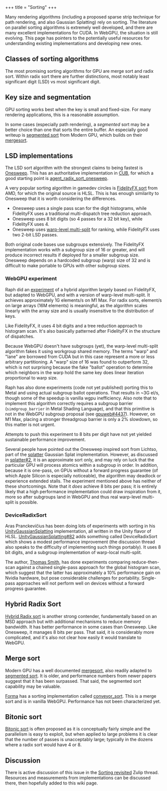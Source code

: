 +++
title = "Sorting"
+++

Many rendering algorithms (including a proposed sparse strip technique for path rendering, and also Gaussian Splatting) rely on sorting.
The literature on parallel sorting algorithms is extremely well developed, and there are many excellent implementations for CUDA.
In WebGPU, the situation is still evolving.
This page has pointers to the potentially useful resources for understanding existing implementations and developing new ones.

## Classes of sorting algorithms

The most promising sorting algorithms for GPU are merge sort and radix sort.
Within radix sort there are further distinctions, most notably least significant digit (LSD) vs most significant digit.

## Key size and segmentation

GPU sorting works best when the key is small and fixed-size.
For many rendering applications, this is a reasonable assumption.

In some cases (especially path rendering), a *segmented* sort may be a better choice than one that sorts the entire buffer.
An especially good writeup is [segmented sort] from Modern GPU, which builds on their [mergesort].

## LSD implementations

The LSD sort algorithm with the strongest claims to being fastest is [Onesweep].
This has an authoritative implementation in [CUB], for which a good starting point is [agent_radix_sort_onesweep].

A very popular sorting algorithm in gamedev circles is [FidelityFX sort] from AMD, for which the original source is HLSL.
This is has enough similarity to Onesweep that it is worth considering the differences.

* Onesweep uses a single pass scan for the digit histograms, while FidelityFX uses a traditional multi-dispatch tree reduction approach.
* Onesweep uses 8 bit digits (so 4 passes for a 32 bit key), while FidelityFX uses 4.
* Onesweep uses [warp-level multi-split] for ranking, while FidelityFX uses two 2-bit LSD passes.

Both original code bases use subgroups extensively.
The FidelityFX implementation works with a subgroup size of 16 or greater, and will produce incorrect results if deployed for a smaller subgroup size.
Onesweep depends on a hardcoded subgroup (warp) size of 32 and is difficult to make portable to GPUs with other subgroup sizes.

### WebGPU experiment

Raph did an [experiment](https://github.com/googlefonts/compute-shader-101/pull/31) of a hybrid algorithm largely based on FidelityFX, but adapted to WebGPU, and with a version of warp-level multi-split.
It achieves approximately 1G elements/s on M1 Max.
For radix sorts, element/s on large arrays (16M elements) is meaningful, as the algorithm scales linearly with the array size and is usually insensitive to the distribution of keys.

Like FidelityFX, it uses 4 bit digits and a tree reduction approach to histogram scan.
It's also basically patterned after FidelityFX in the structure of dispatches.

Because WebGPU doesn't have subgroups (yet), the warp-level multi-split algorithm fakes it using workgroup shared memory.
The terms "warp" and "lane" are borrowed from CUDA but in this case represent a more or less arbitrary partitioning.
A "warp" size of 16 was found to outperform 32, which is not surprising because the fake "ballot" operation to determine which neighbors in the warp hold the same key does linear iteration proportional to warp size.

Raph has also done experiments (code not yet published) porting this to Metal and using actual subgroup ballot operations.
That results in ~3G el/s, though some of the speedup is vanilla wgpu inefficiency.
Also note that to implement this algorithm correctly requires a subgroup barrier (`simdgroup_barrier` in Metal Shading Language), and that this primitive is not in the WebGPU subgroup proposal (see [gpuweb#4437](https://github.com/gpuweb/gpuweb/issues/4437)).
However, on M1 Max, placing a stronger threadgroup barrier is only a 2% slowdown, so this matter is not urgent.

Attempts to push this experiment to 8 bits per digit have not yet yielded sustainable performance improvement.

Several people have pointed out the Onesweep inspired sort from Lichtso, part of the [splatter] Gaussian Splat implementation.
However, as discussed in [splatter#2], it is an approximate sort only, and may rely on luck that the particular GPU will process atomics within a subgroup in order.
In addition, because it is one-pass, on GPUs without a forward progress guarantee (of which Apple Silicon is especially noticeable), the algorithm may deadlock or experience extended stalls.
The experiment mentioned above has neither of these shortcomings.
Note that it *does* achieve 8 bits per pass; it is entirely likely that a high performance implementation could draw inspiration from it, more so after subgroups land in WebGPU and thus real warp-level multi-split is possible.

### DeviceRadixSort

Aras Pranckevičius has been doing lots of experiments with sorting in his [UnityGaussianSplatting] implementation, all written in the Unity flavor of HLSL.
[UnityGaussianSplatting#82] adds something called DeviceRadixSort which shows a modest performance improvement (the discussion thread also speaks to the difficulty of implementing such things portably).
It uses 8 bit digits, and a subgroup implementation of warp-local multi-split.

The author, [Thomas Smith], has done experiments comparing reduce-then-scan against a chained single-pass approach for the global histogram scan, which suggest that the latter has approximately a 10% performance gain on Nvidia hardware, but pose considerable challenges for portability.
Single-pass approaches will not perform well on devices without a forward progress guarantee.

## Hybrid Radix Sort

[Hybrid Radix sort] is another strong contender, fundamentally based on an MSD approach but with additional mechanisms to reduce memory bandwidth.
It has better performance in some cases than Onesweep.
Like Onesweep, it manages 8 bits per pass.
That said, it is considerably more complicated, and it's also not clear how easily it would translate to WebGPU.

## Merge sort

Modern GPU has a well documented [mergesort], also readily adapted to [segmented sort].
It is older, and performance numbers from newer papers suggest that it has been surpassed.
That said, the segmented sort capability may be valuable.

[Forma] has a sorting implementation called [conveyor_sort].
This is a merge sort and is in vanilla WebGPU.
Performance has not been characterized yet.

## Bitonic sort

[Bitonic sort] is often proposed as it is conceptually fairly simple and the parallelism is easy to exploit, but when applied to large problems it is clear that the number of passes is unacceptably large; typically in the dozens where a radix sort would have 4 or 8.

## Discussion

There is active discussion of this issue in the [Sorting revisited](https://xi.zulipchat.com/#narrow/stream/197075-gpu/topic/Sorting.20revisited) Zulip thread.
Resources and measurements from implementations can be discussed there, then hopefully added to this wiki page.

[segmented sort]: https://moderngpu.github.io/segsort.html
[mergesort]: https://moderngpu.github.io/mergesort.html
[Onesweep]: https://arxiv.org/abs/2206.01784
[CUB]: https://nvlabs.github.io/cub/
[agent_radix_sort_onesweep]: https://github.com/NVIDIA/cub/blob/0fc3c3701632a4be906765b73be20a9ad0da603d/cub/agent/agent_radix_sort_onesweep.cuh
[FidelityFX sort]: https://gpuopen.com/fidelityfx-parallel-sort/
[warp-level multi-split]: https://arxiv.org/pdf/1701.01189.pdf
[splatter]: https://github.com/Lichtso/splatter
[splatter#2]: https://github.com/Lichtso/splatter/issues/2
[UnityGaussianSplatting]: https://github.com/aras-p/UnityGaussianSplatting
[UnityGaussianSplatting#82]: https://github.com/aras-p/UnityGaussianSplatting/pull/82
[Thomas Smith]: https://github.com/b0nes164/
[Hybrid Radix sort]: https://arxiv.org/abs/1611.01137
[Forma]: https://github.com/google/forma
[conveyor_sort]: https://github.com/google/forma/tree/main/forma/src/gpu/conveyor_sort
[Bitonic sort]: https://en.wikipedia.org/wiki/Bitonic_sorter
